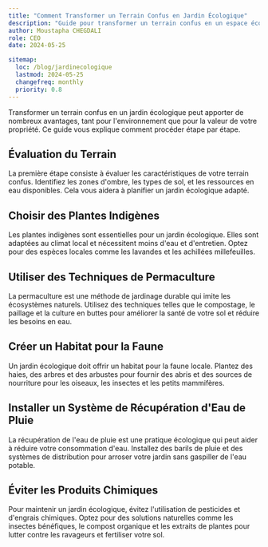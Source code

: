 ```yaml
---
title: "Comment Transformer un Terrain Confus en Jardin Écologique"
description: "Guide pour transformer un terrain confus en un espace écologique et durable."
author: Moustapha CHEGDALI
role: CEO
date: 2024-05-25

sitemap:
  loc: /blog/jardinecologique
  lastmod: 2024-05-25
  changefreq: monthly
  priority: 0.8
---
```


Transformer un terrain confus en un jardin écologique peut apporter de nombreux avantages, tant pour l'environnement que pour la valeur de votre propriété. Ce guide vous explique comment procéder étape par étape.

<!--more-->

## Évaluation du Terrain

La première étape consiste à évaluer les caractéristiques de votre terrain confus. Identifiez les zones d'ombre, les types de sol, et les ressources en eau disponibles. Cela vous aidera à planifier un jardin écologique adapté.

## Choisir des Plantes Indigènes

Les plantes indigènes sont essentielles pour un jardin écologique. Elles sont adaptées au climat local et nécessitent moins d'eau et d'entretien. Optez pour des espèces locales comme les lavandes et les achillées millefeuilles.

## Utiliser des Techniques de Permaculture

La permaculture est une méthode de jardinage durable qui imite les écosystèmes naturels. Utilisez des techniques telles que le compostage, le paillage et la culture en buttes pour améliorer la santé de votre sol et réduire les besoins en eau.

## Créer un Habitat pour la Faune

Un jardin écologique doit offrir un habitat pour la faune locale. Plantez des haies, des arbres et des arbustes pour fournir des abris et des sources de nourriture pour les oiseaux, les insectes et les petits mammifères.

## Installer un Système de Récupération d'Eau de Pluie

La récupération de l'eau de pluie est une pratique écologique qui peut aider à réduire votre consommation d'eau. Installez des barils de pluie et des systèmes de distribution pour arroser votre jardin sans gaspiller de l'eau potable.

## Éviter les Produits Chimiques

Pour maintenir un jardin écologique, évitez l'utilisation de pesticides et d'engrais chimiques. Optez pour des solutions naturelles comme les insectes bénéfiques, le compost organique et les extraits de plantes pour lutter contre les ravageurs et fertiliser votre sol.
